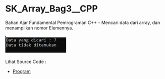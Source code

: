 # SK_Array_Bag3__CPP
Bahan Ajar Fundamental Pemrograman C++ - Mencari data dari array, dan menampilkan nomor Elemennya.<br><br>
<img src="https://github.com/RizkyKhapidsyah/SK_Array_Bag3__CPP/blob/master/Result/001.PNG"><br><br>
Lihat Source Code : <br>
- <a href="https://github.com/RizkyKhapidsyah/SK_Array_Bag3__CPP/blob/master/Source.cpp">Program</a>


